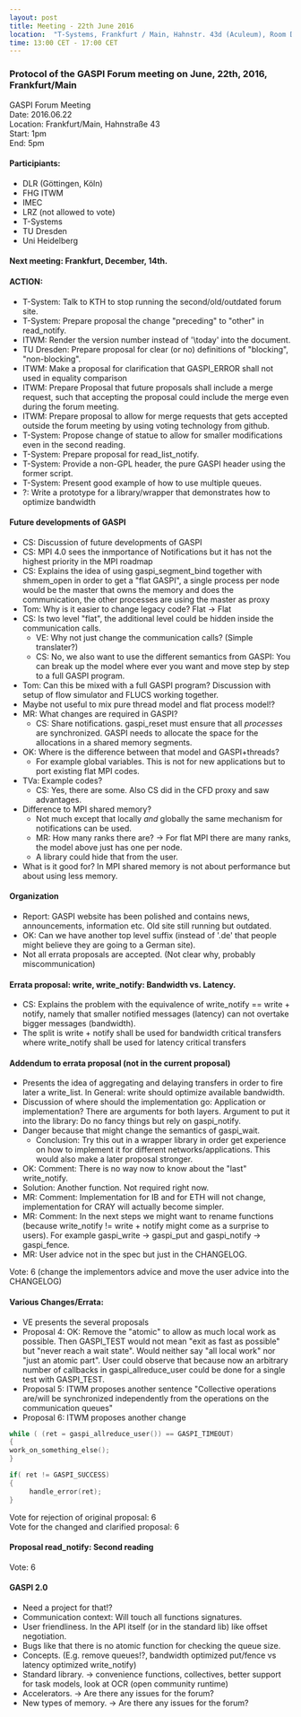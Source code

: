 ```yaml
---
layout: post
title: Meeting - 22th June 2016
location:  "T-Systems, Frankfurt / Main, Hahnstr. 43d (Aculeum), Room D.00.63"
time: 13:00 CET - 17:00 CET
---
```


### Protocol of the GASPI Forum meeting on June, 22th, 2016, Frankfurt/Main

GASPI Forum Meeting  
Date: 2016.06.22  
Location: Frankfurt/Main, Hahnstraße 43  
Start: 1pm  
End: 5pm  

#### Participiants:
- DLR (Göttingen, Köln)
- FHG ITWM
- IMEC
- LRZ (not allowed to vote)
- T-Systems
- TU Dresden
- Uni Heidelberg

#### Next meeting: Frankfurt, December, 14th.

#### ACTION:
- T-System: Talk to KTH to stop running the second/old/outdated forum site.  
- T-System: Prepare proposal the change  "preceding" to "other" in read_notify.  
- ITWM: Render the version number instead of '\today' into the document.  
- TU Dresden: Prepare proposal for clear (or no) definitions of  "blocking", "non-blocking".  
- ITWM: Make a proposal for clarification that GASPI_ERROR shall not used in equality comparison  
- ITWM: Prepare Proposal that future proposals shall include a merge request, such that accepting the proposal could include the merge even during the forum meeting.
- ITWM: Prepare proposal to allow for merge requests that gets accepted outside the forum meeting by using voting technology from github.
- T-System: Propose change of statue to allow for smaller modifications even in the second reading.
- T-System: Prepare proposal for read\_list\_notify. 
- T-System: Provide a non-GPL header, the pure GASPI header using the former script.
- T-System: Present good example of how to use multiple queues.  
- ?: Write a prototype for a library/wrapper that demonstrates how to optimize bandwidth  

#### Future developments of GASPI
- CS: Discussion of future developments of GASPI
- CS: MPI 4.0 sees the inmportance of Notifications but it has not the highest priority in the MPI roadmap
- CS: Explains the idea of using gaspi\_segment\_bind together with shmem\_open in order to get a "flat GASPI", a single process per node would be the master that owns the memory and does the communication, the other processes are using the master as proxy
- Tom: Why is it easier to change legacy code? Flat -> Flat
- CS: Is two level "flat", the additional level could be hidden inside the communication calls.
  - VE: Why not just change the communication calls? (Simple translater?) 
  - CS: No, we also want to use the different semantics from GASPI: You can break up the model where ever you want and move step by step to a full GASPI program.
- Tom: Can this be mixed with a full GASPI program? Discussion with setup of flow simulator and FLUCS working together. 
- Maybe not  useful to mix pure thread model and flat process model!?
- MR: What changes are required in GASPI? 
  - CS: Share notifications.  gaspi\_reset must ensure that all _processes_ are synchronized. GASPI needs to allocate the space for the allocations in a shared memory segments.
- OK: Where is the difference between that model and GASPI+threads? 
  - For example global variables. This is not for new applications but to port existing flat MPI codes.
- TVa: Example codes? 
  - CS: Yes, there are some. Also CS did in the CFD proxy and saw advantages.
- Difference to MPI shared memory? 
  - Not much except that locally  _and_ globally the same mechanism for notifications can be used.
  - MR: How many ranks there are? -> For flat MPI there are many ranks, the model above just has one per node. 
  - A library could hide that from the user.
- What is it good for? In MPI shared memory is not about performance but about using less memory.

#### Organization
- Report: GASPI website has been polished and contains news, announcements, information etc. Old site still running but outdated.
- OK: Can we have another top level suffix (instead of '.de' that people might believe they are going to a German site).
- Not all errata proposals are accepted. (Not clear why, probably miscommunication)

#### Errata proposal: write, write\_notify: Bandwidth vs. Latency.
- CS: Explains the problem with the equivalence of write\_notify == write + notify, namely that smaller notified messages (latency) can not overtake bigger messages (bandwidth). 
- The split is write + notify shall be used for bandwidth critical transfers where write\_notify shall be used for latency critical transfers

#### Addendum to errata proposal (not in the current proposal)
- Presents the idea of aggregating and delaying transfers in order to   fire later a write\_list. In General: write should optimize available bandwidth.
- Discussion of where should the implementation go: Application or implementation? There are arguments for both layers. Argument to put it into the library: Do no fancy things but rely on gaspi\_notify. 
- Danger because that might change the semantics of gaspi\_wait.
  -   Conclusion: Try this out in a wrapper library in order get experience on how to implement it for different networks/applications. This would also make a later proposal stronger.
- OK: Comment: There is no way now to know about the "last" write\_notify. 
- Solution: Another function. Not required right now.
- MR: Comment: Implementation for IB and for ETH will not change, implementation for CRAY will actually become simpler.
- MR: Comment: In the next steps we might want to rename functions (because write\_notify != write + notify might come as a surprise to users). For example gaspi\_write -> gaspi\_put and gaspi\_notify -> gaspi\_fence.
- MR: User advice not in the spec but just in the CHANGELOG.

Vote: 6 (change the implementors advice and move the user advice into the
CHANGELOG)

#### Various Changes/Errata:
- VE presents the several proposals
- Proposal 4: OK: Remove the "atomic" to allow as much local work as  possible. Then GASPI_TEST would not mean "exit as fast as possible"  
but "never reach a wait state". Would neither say "all local work" nor "just an atomic part". User could observe that because now an arbitrary number of callbacks in gaspi\_allreduce\_user could be done for a single test with GASPI\_TEST.
- Proposal 5: ITWM proposes another sentence "Collective operations are/will be synchronized independently from the operations on the communication queues"
- Proposal 6: ITWM proposes another change

```c
while ( (ret = gaspi_allreduce_user()) == GASPI_TIMEOUT)  
{  
work_on_something_else();
}

if( ret != GASPI_SUCCESS)
{
     handle_error(ret);
}
```

Vote for rejection of original proposal: 6  
Vote for the changed and clarified proposal: 6  

#### Proposal read\_notify: Second reading

Vote: 6  

#### GASPI 2.0
- Need a project for that!?
- Communication context: Will touch all functions signatures.
- User friendliness. In the API itself (or in the standard lib) like offset negotiation.
- Bugs like that there is no atomic function for checking the queue size.
- Concepts. (E.g. remove queues!?, bandwidth optimized put/fence vs latency optimized write\_notify)
- Standard library. -> convenience functions, collectives, better  support for task models, look at OCR (open community runtime)
- Accelerators. -> Are there any issues for the forum?
- New types of memory. -> Are there any issues for the forum?


